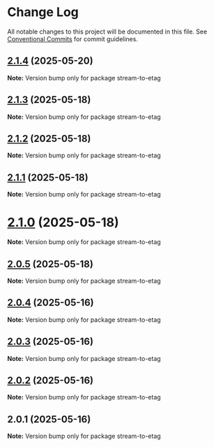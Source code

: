 # Change Log

All notable changes to this project will be documented in this file.
See [Conventional Commits](https://conventionalcommits.org) for commit guidelines.

## [2.1.4](https://github.com/launchql/launchql/compare/stream-to-etag@2.1.3...stream-to-etag@2.1.4) (2025-05-20)

**Note:** Version bump only for package stream-to-etag





## [2.1.3](https://github.com/launchql/launchql/compare/stream-to-etag@2.1.2...stream-to-etag@2.1.3) (2025-05-18)

**Note:** Version bump only for package stream-to-etag





## [2.1.2](https://github.com/launchql/launchql/compare/stream-to-etag@2.1.1...stream-to-etag@2.1.2) (2025-05-18)

**Note:** Version bump only for package stream-to-etag





## [2.1.1](https://github.com/launchql/launchql/compare/stream-to-etag@2.1.0...stream-to-etag@2.1.1) (2025-05-18)

**Note:** Version bump only for package stream-to-etag





# [2.1.0](https://github.com/launchql/launchql/compare/stream-to-etag@2.0.5...stream-to-etag@2.1.0) (2025-05-18)

**Note:** Version bump only for package stream-to-etag





## [2.0.5](https://github.com/launchql/launchql/compare/stream-to-etag@2.0.4...stream-to-etag@2.0.5) (2025-05-18)

**Note:** Version bump only for package stream-to-etag





## [2.0.4](https://github.com/launchql/launchql/compare/stream-to-etag@2.0.3...stream-to-etag@2.0.4) (2025-05-16)

**Note:** Version bump only for package stream-to-etag





## [2.0.3](https://github.com/launchql/launchql/compare/stream-to-etag@2.0.2...stream-to-etag@2.0.3) (2025-05-16)

**Note:** Version bump only for package stream-to-etag





## [2.0.2](https://github.com/launchql/launchql/compare/stream-to-etag@2.0.1...stream-to-etag@2.0.2) (2025-05-16)

**Note:** Version bump only for package stream-to-etag





## 2.0.1 (2025-05-16)

**Note:** Version bump only for package stream-to-etag
